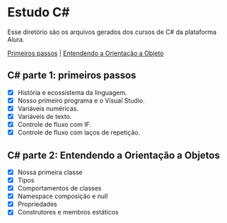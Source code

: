 # Estudo C#

Esse diretório são os arquivos gerados dos cursos de C# da plataforma Alura.

[Primeiros passos](#C#-parte-1:-primeiros-passos) |
[Entendendo a Orientação a Objeto](#C#-parte-2:-Entendendo-a-Orientação-a-Objetos)

## C# parte 1: primeiros passos
- [X] História e ecossistema da linguagem.
- [X] Nosso primeiro programa e o Visual Studio.
- [X] Variáveis numéricas.
- [X] Variáveis de texto.
- [X] Controle de fluxo com IF.
- [X] Controle de fluxo com laços de repetição.

## C# parte 2: Entendendo a Orientação a Objetos
- [X] Nossa primeira classe
- [X] Tipos
- [X] Comportamentos de classes
- [X] Namespace composição e null
- [X] Propriedades
- [X] Construtores e membros estáticos
